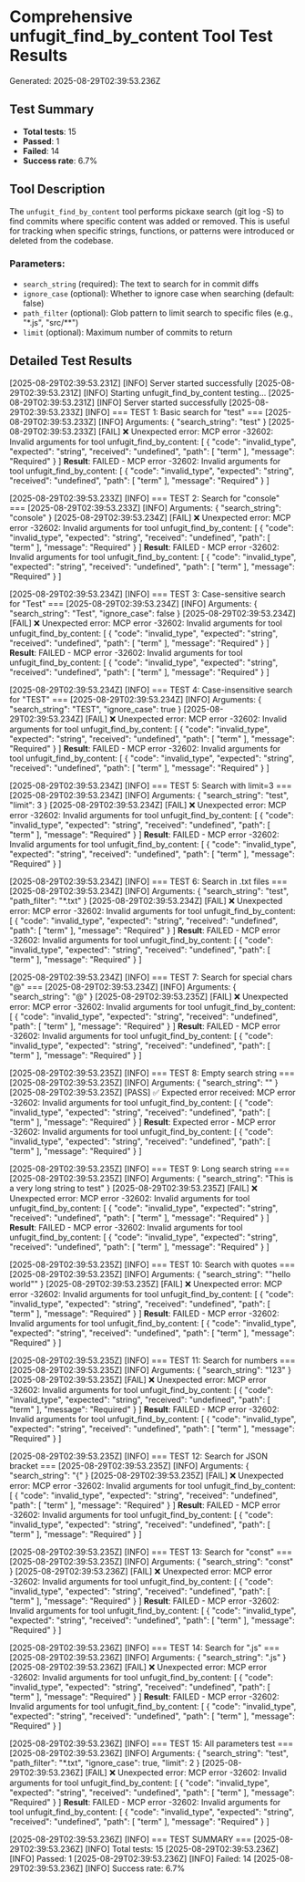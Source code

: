 # Comprehensive unfugit_find_by_content Tool Test Results

Generated: 2025-08-29T02:39:53.236Z

## Test Summary
- **Total tests**: 15
- **Passed**: 1
- **Failed**: 14
- **Success rate**: 6.7%

## Tool Description
The `unfugit_find_by_content` tool performs pickaxe search (git log -S) to find commits where specific content was added or removed. This is useful for tracking when specific strings, functions, or patterns were introduced or deleted from the codebase.

### Parameters:
- `search_string` (required): The text to search for in commit diffs
- `ignore_case` (optional): Whether to ignore case when searching (default: false)
- `path_filter` (optional): Glob pattern to limit search to specific files (e.g., "*.js", "src/**")
- `limit` (optional): Maximum number of commits to return

## Detailed Test Results

[2025-08-29T02:39:53.231Z] [INFO] Server started successfully
[2025-08-29T02:39:53.231Z] [INFO] Starting unfugit_find_by_content testing...
[2025-08-29T02:39:53.231Z] [INFO] Server started successfully
[2025-08-29T02:39:53.233Z] [INFO] 
=== TEST 1: Basic search for "test" ===
[2025-08-29T02:39:53.233Z] [INFO] Arguments: {
  "search_string": "test"
}
[2025-08-29T02:39:53.233Z] [FAIL] ❌ Unexpected error: MCP error -32602: Invalid arguments for tool unfugit_find_by_content: [
  {
    "code": "invalid_type",
    "expected": "string",
    "received": "undefined",
    "path": [
      "term"
    ],
    "message": "Required"
  }
]
**Result**: FAILED - MCP error -32602: Invalid arguments for tool unfugit_find_by_content: [
  {
    "code": "invalid_type",
    "expected": "string",
    "received": "undefined",
    "path": [
      "term"
    ],
    "message": "Required"
  }
]

[2025-08-29T02:39:53.233Z] [INFO] 
=== TEST 2: Search for "console" ===
[2025-08-29T02:39:53.233Z] [INFO] Arguments: {
  "search_string": "console"
}
[2025-08-29T02:39:53.234Z] [FAIL] ❌ Unexpected error: MCP error -32602: Invalid arguments for tool unfugit_find_by_content: [
  {
    "code": "invalid_type",
    "expected": "string",
    "received": "undefined",
    "path": [
      "term"
    ],
    "message": "Required"
  }
]
**Result**: FAILED - MCP error -32602: Invalid arguments for tool unfugit_find_by_content: [
  {
    "code": "invalid_type",
    "expected": "string",
    "received": "undefined",
    "path": [
      "term"
    ],
    "message": "Required"
  }
]

[2025-08-29T02:39:53.234Z] [INFO] 
=== TEST 3: Case-sensitive search for "Test" ===
[2025-08-29T02:39:53.234Z] [INFO] Arguments: {
  "search_string": "Test",
  "ignore_case": false
}
[2025-08-29T02:39:53.234Z] [FAIL] ❌ Unexpected error: MCP error -32602: Invalid arguments for tool unfugit_find_by_content: [
  {
    "code": "invalid_type",
    "expected": "string",
    "received": "undefined",
    "path": [
      "term"
    ],
    "message": "Required"
  }
]
**Result**: FAILED - MCP error -32602: Invalid arguments for tool unfugit_find_by_content: [
  {
    "code": "invalid_type",
    "expected": "string",
    "received": "undefined",
    "path": [
      "term"
    ],
    "message": "Required"
  }
]

[2025-08-29T02:39:53.234Z] [INFO] 
=== TEST 4: Case-insensitive search for "TEST" ===
[2025-08-29T02:39:53.234Z] [INFO] Arguments: {
  "search_string": "TEST",
  "ignore_case": true
}
[2025-08-29T02:39:53.234Z] [FAIL] ❌ Unexpected error: MCP error -32602: Invalid arguments for tool unfugit_find_by_content: [
  {
    "code": "invalid_type",
    "expected": "string",
    "received": "undefined",
    "path": [
      "term"
    ],
    "message": "Required"
  }
]
**Result**: FAILED - MCP error -32602: Invalid arguments for tool unfugit_find_by_content: [
  {
    "code": "invalid_type",
    "expected": "string",
    "received": "undefined",
    "path": [
      "term"
    ],
    "message": "Required"
  }
]

[2025-08-29T02:39:53.234Z] [INFO] 
=== TEST 5: Search with limit=3 ===
[2025-08-29T02:39:53.234Z] [INFO] Arguments: {
  "search_string": "test",
  "limit": 3
}
[2025-08-29T02:39:53.234Z] [FAIL] ❌ Unexpected error: MCP error -32602: Invalid arguments for tool unfugit_find_by_content: [
  {
    "code": "invalid_type",
    "expected": "string",
    "received": "undefined",
    "path": [
      "term"
    ],
    "message": "Required"
  }
]
**Result**: FAILED - MCP error -32602: Invalid arguments for tool unfugit_find_by_content: [
  {
    "code": "invalid_type",
    "expected": "string",
    "received": "undefined",
    "path": [
      "term"
    ],
    "message": "Required"
  }
]

[2025-08-29T02:39:53.234Z] [INFO] 
=== TEST 6: Search in .txt files ===
[2025-08-29T02:39:53.234Z] [INFO] Arguments: {
  "search_string": "test",
  "path_filter": "*.txt"
}
[2025-08-29T02:39:53.234Z] [FAIL] ❌ Unexpected error: MCP error -32602: Invalid arguments for tool unfugit_find_by_content: [
  {
    "code": "invalid_type",
    "expected": "string",
    "received": "undefined",
    "path": [
      "term"
    ],
    "message": "Required"
  }
]
**Result**: FAILED - MCP error -32602: Invalid arguments for tool unfugit_find_by_content: [
  {
    "code": "invalid_type",
    "expected": "string",
    "received": "undefined",
    "path": [
      "term"
    ],
    "message": "Required"
  }
]

[2025-08-29T02:39:53.234Z] [INFO] 
=== TEST 7: Search for special chars "@" ===
[2025-08-29T02:39:53.234Z] [INFO] Arguments: {
  "search_string": "@"
}
[2025-08-29T02:39:53.235Z] [FAIL] ❌ Unexpected error: MCP error -32602: Invalid arguments for tool unfugit_find_by_content: [
  {
    "code": "invalid_type",
    "expected": "string",
    "received": "undefined",
    "path": [
      "term"
    ],
    "message": "Required"
  }
]
**Result**: FAILED - MCP error -32602: Invalid arguments for tool unfugit_find_by_content: [
  {
    "code": "invalid_type",
    "expected": "string",
    "received": "undefined",
    "path": [
      "term"
    ],
    "message": "Required"
  }
]

[2025-08-29T02:39:53.235Z] [INFO] 
=== TEST 8: Empty search string ===
[2025-08-29T02:39:53.235Z] [INFO] Arguments: {
  "search_string": ""
}
[2025-08-29T02:39:53.235Z] [PASS] ✅ Expected error received: MCP error -32602: Invalid arguments for tool unfugit_find_by_content: [
  {
    "code": "invalid_type",
    "expected": "string",
    "received": "undefined",
    "path": [
      "term"
    ],
    "message": "Required"
  }
]
**Result**: Expected error - MCP error -32602: Invalid arguments for tool unfugit_find_by_content: [
  {
    "code": "invalid_type",
    "expected": "string",
    "received": "undefined",
    "path": [
      "term"
    ],
    "message": "Required"
  }
]

[2025-08-29T02:39:53.235Z] [INFO] 
=== TEST 9: Long search string ===
[2025-08-29T02:39:53.235Z] [INFO] Arguments: {
  "search_string": "This is a very long string to test"
}
[2025-08-29T02:39:53.235Z] [FAIL] ❌ Unexpected error: MCP error -32602: Invalid arguments for tool unfugit_find_by_content: [
  {
    "code": "invalid_type",
    "expected": "string",
    "received": "undefined",
    "path": [
      "term"
    ],
    "message": "Required"
  }
]
**Result**: FAILED - MCP error -32602: Invalid arguments for tool unfugit_find_by_content: [
  {
    "code": "invalid_type",
    "expected": "string",
    "received": "undefined",
    "path": [
      "term"
    ],
    "message": "Required"
  }
]

[2025-08-29T02:39:53.235Z] [INFO] 
=== TEST 10: Search with quotes ===
[2025-08-29T02:39:53.235Z] [INFO] Arguments: {
  "search_string": "\"hello world\""
}
[2025-08-29T02:39:53.235Z] [FAIL] ❌ Unexpected error: MCP error -32602: Invalid arguments for tool unfugit_find_by_content: [
  {
    "code": "invalid_type",
    "expected": "string",
    "received": "undefined",
    "path": [
      "term"
    ],
    "message": "Required"
  }
]
**Result**: FAILED - MCP error -32602: Invalid arguments for tool unfugit_find_by_content: [
  {
    "code": "invalid_type",
    "expected": "string",
    "received": "undefined",
    "path": [
      "term"
    ],
    "message": "Required"
  }
]

[2025-08-29T02:39:53.235Z] [INFO] 
=== TEST 11: Search for numbers ===
[2025-08-29T02:39:53.235Z] [INFO] Arguments: {
  "search_string": "123"
}
[2025-08-29T02:39:53.235Z] [FAIL] ❌ Unexpected error: MCP error -32602: Invalid arguments for tool unfugit_find_by_content: [
  {
    "code": "invalid_type",
    "expected": "string",
    "received": "undefined",
    "path": [
      "term"
    ],
    "message": "Required"
  }
]
**Result**: FAILED - MCP error -32602: Invalid arguments for tool unfugit_find_by_content: [
  {
    "code": "invalid_type",
    "expected": "string",
    "received": "undefined",
    "path": [
      "term"
    ],
    "message": "Required"
  }
]

[2025-08-29T02:39:53.235Z] [INFO] 
=== TEST 12: Search for JSON bracket ===
[2025-08-29T02:39:53.235Z] [INFO] Arguments: {
  "search_string": "{"
}
[2025-08-29T02:39:53.235Z] [FAIL] ❌ Unexpected error: MCP error -32602: Invalid arguments for tool unfugit_find_by_content: [
  {
    "code": "invalid_type",
    "expected": "string",
    "received": "undefined",
    "path": [
      "term"
    ],
    "message": "Required"
  }
]
**Result**: FAILED - MCP error -32602: Invalid arguments for tool unfugit_find_by_content: [
  {
    "code": "invalid_type",
    "expected": "string",
    "received": "undefined",
    "path": [
      "term"
    ],
    "message": "Required"
  }
]

[2025-08-29T02:39:53.235Z] [INFO] 
=== TEST 13: Search for "const" ===
[2025-08-29T02:39:53.235Z] [INFO] Arguments: {
  "search_string": "const"
}
[2025-08-29T02:39:53.236Z] [FAIL] ❌ Unexpected error: MCP error -32602: Invalid arguments for tool unfugit_find_by_content: [
  {
    "code": "invalid_type",
    "expected": "string",
    "received": "undefined",
    "path": [
      "term"
    ],
    "message": "Required"
  }
]
**Result**: FAILED - MCP error -32602: Invalid arguments for tool unfugit_find_by_content: [
  {
    "code": "invalid_type",
    "expected": "string",
    "received": "undefined",
    "path": [
      "term"
    ],
    "message": "Required"
  }
]

[2025-08-29T02:39:53.236Z] [INFO] 
=== TEST 14: Search for ".js" ===
[2025-08-29T02:39:53.236Z] [INFO] Arguments: {
  "search_string": ".js"
}
[2025-08-29T02:39:53.236Z] [FAIL] ❌ Unexpected error: MCP error -32602: Invalid arguments for tool unfugit_find_by_content: [
  {
    "code": "invalid_type",
    "expected": "string",
    "received": "undefined",
    "path": [
      "term"
    ],
    "message": "Required"
  }
]
**Result**: FAILED - MCP error -32602: Invalid arguments for tool unfugit_find_by_content: [
  {
    "code": "invalid_type",
    "expected": "string",
    "received": "undefined",
    "path": [
      "term"
    ],
    "message": "Required"
  }
]

[2025-08-29T02:39:53.236Z] [INFO] 
=== TEST 15: All parameters test ===
[2025-08-29T02:39:53.236Z] [INFO] Arguments: {
  "search_string": "test",
  "path_filter": "*.txt",
  "ignore_case": true,
  "limit": 2
}
[2025-08-29T02:39:53.236Z] [FAIL] ❌ Unexpected error: MCP error -32602: Invalid arguments for tool unfugit_find_by_content: [
  {
    "code": "invalid_type",
    "expected": "string",
    "received": "undefined",
    "path": [
      "term"
    ],
    "message": "Required"
  }
]
**Result**: FAILED - MCP error -32602: Invalid arguments for tool unfugit_find_by_content: [
  {
    "code": "invalid_type",
    "expected": "string",
    "received": "undefined",
    "path": [
      "term"
    ],
    "message": "Required"
  }
]

[2025-08-29T02:39:53.236Z] [INFO] 
=== TEST SUMMARY ===
[2025-08-29T02:39:53.236Z] [INFO] Total tests: 15
[2025-08-29T02:39:53.236Z] [INFO] Passed: 1
[2025-08-29T02:39:53.236Z] [INFO] Failed: 14
[2025-08-29T02:39:53.236Z] [INFO] Success rate: 6.7%